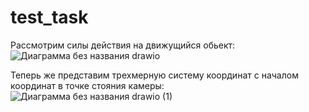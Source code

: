 # test_task
Рассмотрим силы действия на движущийся обьект:
![Диаграмма без названия drawio](https://user-images.githubusercontent.com/55112338/193457381-d098293c-e568-46c4-9134-94f9a689a750.svg)

Теперь же представим трехмерную систему координат с началом координат в точке стояния камеры:
![Диаграмма без названия drawio (1)](https://user-images.githubusercontent.com/55112338/193457586-74219f74-d5ae-4751-8e04-91339dad9682.svg)

